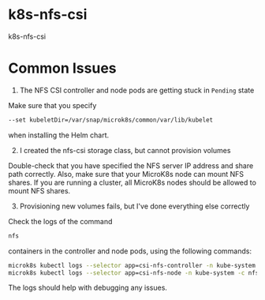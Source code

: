 # k8s-nfs-csi

k8s-nfs-csi




# Common Issues

1. The NFS CSI controller and node pods are getting stuck in `Pending` state

Make sure that you specify 

```sh
--set kubeletDir=/var/snap/microk8s/common/var/lib/kubelet 
```

when installing the Helm chart.


2. I created the nfs-csi storage class, but cannot provision volumes

Double-check that you have specified the NFS server IP address and share path correctly. Also, make sure that your MicroK8s node can mount NFS shares. If you are running a cluster, all MicroK8s nodes should be allowed to mount NFS shares.

3. Provisioning new volumes fails, but I've done everything else correctly

Check the logs of the command 

```sh
nfs
```

containers in the controller and node pods, using the following commands:

```sh
microk8s kubectl logs --selector app=csi-nfs-controller -n kube-system -c nfs
microk8s kubectl logs --selector app=csi-nfs-node -n kube-system -c nfs
```
The logs should help with debugging any issues.
